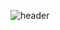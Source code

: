 ![header](https://capsule-render.vercel.app/api?type=waving&color=timeGradient&height=150&section=header&text=Yeyun's%20Github&fontSize=30&fontAlignY=30)
